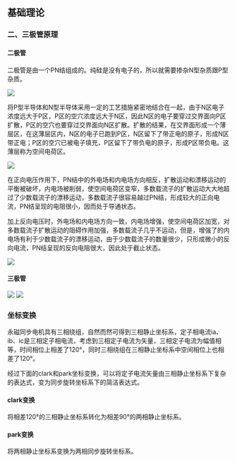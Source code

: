 ## 基础理论
### 二、三极管原理
#### 二极管
二极管是由一个PN结组成的。纯硅是没有电子的，所以就需要掺杂N型杂质跟P型杂质。

![](https://ddns.smpi.top:10000/md_attachments/Pasted%20image%2020220419095633.png)

将P型半导体和N型半导体采用一定的工艺措施紧密地结合在一起，由于N区电子浓度远大于P区，P区的空穴浓度远大于N区，因此N区的电子要穿过交界面向P区扩散，P区的空穴也要穿过交界面向N区扩散。扩散的结果，在交界面形成一个薄层区，在这薄层区内，N区的电子已跑到P区，N区留下了带正电的原子，形成N区带正电；P区的空穴已被电子填充，P区留下了带负电的原子，形成P区带负电。这薄层称为空间电荷区。

![](https://ddns.smpi.top:10000/md_attachments/Pasted%20image%2020220419100231.png)

在正向电压作用下，PN结中的外电场和内电场方向相反，扩散运动和漂移运动的平衡被破坏，内电场被削弱，使空间电荷区变窄，多数载流子的扩散运动大大地超过了少数载流子的漂移运动，多数载流子很容易越过PN结，形成较大的正向电流，PN结呈现的电阻很小，因而处于导通状态。

加上反向电压时，外电场和内电场方向一致，内电场增强，使空间电荷区加宽，对多数载流子扩散运动的阻碍作用加强，多数载流子几乎不运动，但是，增强了的内电场有利于少数载流子的漂移运动，由于少数载流子的数量很少，只形成微小的反向电流，PN结呈现的反向电阻很大，因此处于截止状态。

![](https://ddns.smpi.top:10000/md_attachments/Pasted%20image%2020220419100316.png)

#### 三极管
![](https://ddns.smpi.top:10000/md_attachments/Pasted%20image%2020220419101107.png)
![](https://ddns.smpi.top:10000/md_attachments/Pasted%20image%2020220419101236.png)

### 坐标变换
永磁同步电机具有三相绕组，自然而然可得到三相静止坐标系，定子相电流ia、ib、ic是三相定子相电流，考虑到三相定子电流为矢量，三相定子电流为幅值相等，时间相位上相差了120°，同时三相绕组在三相静止坐标系中空间相位上也相差了120°。

经过下面的clark和park坐标变换，可以将定子电流矢量由三相静止坐标系下复杂的表达式，变为同步旋转坐标系下的简洁表达式。

#### clark变换
将相差120°的三相静止坐标系转化为相差90°的两相静止坐标系。

#### park变换
将两相静止坐标系变换为两相同步旋转坐标系。
